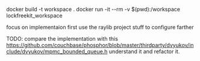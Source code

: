 docker build -t workspace .
docker run -it --rm -v $(pwd):/workspace lockfreekit_workspace

focus on implementaion first
use the raylib project stuff to configure farther

TODO:
compare the implementation with this https://github.com/couchbase/phosphor/blob/master/thirdparty/dvyukov/include/dvyukov/mpmc_bounded_queue.h
understand it and refactor it.